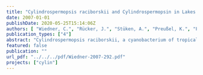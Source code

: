 ```yaml
---
title: "Cylindrospermopsis raciborskii and Cylindrospermopsin in Lakes of the Berlin Area: Occurrence, Causes and Consequences"
date: 2007-01-01
publishDate: 2020-05-25T15:14:06Z
authors: [ "Wiedner, C.", "Rücker, J.", "Stüken, A.", "Preußel, K.", "Fastner, J.", "Chorus, I.", "Nixdorf, B." ]
publication_types: ["4"]
abstract: "Cylindrospermopsis raciborskii, a cyanobacterium of tropical origin, can produce the toxin cylindrospermopsin (CYN). This originally tropical cyanobacterium (blue-green alga) had spread to the waters of the Berlin area. Cylindrospermopsin had been detected in two lakes in the area, but none of the C. raciborskii strains isolated here so far were found to produce the toxin. The main objectives of the CYLIN project were therefore to analyze the distribution and regulation of C. raciborskii and cylindrospermopsin and to determine which cyanobacteria are producing this toxin in order to establish a basis to predict the further course of development of this species and the related health hazards for humans. The CYLIN project was implemented as a three-part program. A screening program was first conducted in 2004 to test regional water bodies for the presence of cylindrospermopsin and potential CYN-producing cyanobacteria in order to obtain an overview of their distribution in the study region. A total of 142 regional water bodies were sampled once each in this qualitative analysis of cylindrospermopsin and cyanobacteria. The screening program was followed by a monitoring program designed to generate quantitative data on the concentrations of dissolved CYN, particulate CYN, cyanobacteria and target environmental parameters at 20 selected lakes, which were sampled 3 times each. Furthermore, we investigated the seasonal dynamics of these parameters at two selected lakes in 2004 and 2005. Apart from this we isolated different cyanobacterial strains and conducted chemical and molecular biological analyses of CYN and CYN-coding genes, in order to identify CYN-producing cyanobacteria. The results show that C. raciborskii and CYN are much more widespread than was previously assumed for the region. C. raciborskii was detected in 22 % of the investigated water bodies, and cylindrospermopsin in 52 %. Additionally, two other toxic cyanobacteria of tropical origin were found for the first time in the Berlin-Brandenburg region, Anabaena bergii and Aphanizomenon aphanizomenoides. The mean and maximum CYN concentrations were 1 µg L-1 and 12 µg L-1, respectively. Since the particulate CYN fraction did not exceed 0.5 µg L-1, the dissolved CYN fraction was found to be responsible for the high CYN concentrations. The proposed guideline value for cylindrospermopsin in drinking water (1 µg L-1; Humpage and Falconer 2003) was exceeded 18 times at 8 different lakes. Although Aphanizomenon flos-aquae (Nostocales) has been unequivocally identified as a producer of cylindrospermopsin, the observed cylindrospermopsin concentrations cannot be attributed to this cyanobacterial species alone. Aphanizomenon gracile was also identified as a potential CYN-producing cyanobacterium. Based on the findings of the CYLIN project, we recommend that cylindrospermopsin be included as in hazard analyisis for drinking and bathing water quality assessments. To identify risk conditions associated with this cyanotoxin, further investigations are needed to identify all cyanobacteria that produce cylindrospermopsin and to elucidate the mechanisms regulating the occurrence of CYN-producing cyanobacteria, CYN synthesis by these organisms, and CYN decomposition in aquatic ecosystems. Our analysis of C. raciborskii population dynamics showed that its germination is temperature-dependent and its population growth light-dependent. Population size was determined by the time of germination, that is, the earlier the time of germination, the bigger the population. Based on these findings, it appears highly likely that the climate-related early rise in water temperatures over the course of the years has promoted the spread of this species to temperate regions. Our hypothesis for the future course of cyanobacterial and cyanotoxin development in German waters is as follows: The combination of trophic decline and global warming works to the general benefit of cyanobacteria of the order Nostocales and leads to a shift in cyanobacterial species and toxin composition. This may ultimately lead to an increase in the incidence of neurotoxins as well as cylindrospermopsin."
featured: false
publication: ""
url_pdf: "../../../pdf/Wiedner-2007-292.pdf"
projects: ["cylin"]
---
```


